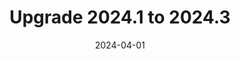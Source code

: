 ---
title: "Upgrade 2024.1 to 2024.3"
linkTitle: "Upgrade 2024.1 to 2024.3"
date: 2024-04-01
weight: 10
---